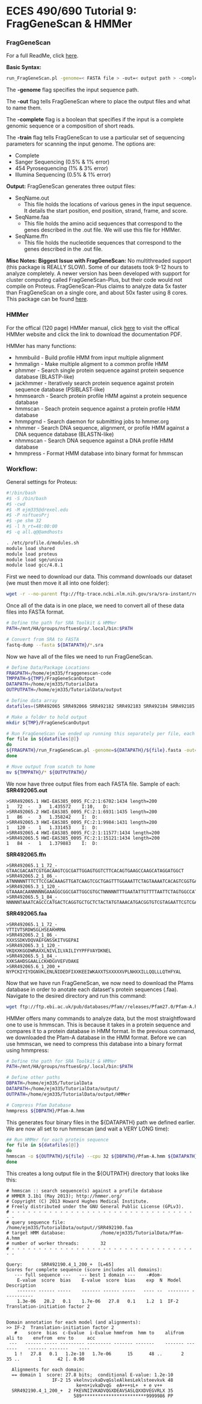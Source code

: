 # ECES 490/690 Tutorial 9: FragGeneScan & HMMer

### FragGeneScan
For a full ReadMe, click [here](http://omics.informatics.indiana.edu/FragGeneScan/README).

__Basic Syntax:__
```bash
run_FragGeneScan.pl -genome=< FASTA file > -out=< output path > -complete=< whole genome? > -train=< sequencing type >
```

The __-genome__ flag specifies the input sequence path.

The __-out__ flag tells FragGeneScan where to place the output files and what to name them.

The __-complete__ flag is a boolean that specifies if the input is a complete genomic sequence or a composition of short reads.

The __-train__ flag tells FragGeneScan to use a particular set of sequencing parameters for scanning the input genome. The options are:
* Complete
* Sanger Sequencing (0.5% & 1% error)
* 454 Pyrosequencing (1% & 3% error)
* Illumina Sequencing (0.5% & 1% error)

__Output:__
FragGeneScan generates three output files:
* SeqName.out
  * This file holds the locations of various genes in the input sequence. It details the start position, end position, strand, frame, and score.
* SeqName.faa
  * This file holds the amino acid sequences that correspond to the genes described in the .out file. We will use this file for HMMer.
* SeqName.ffn
  * This file holds the nucleotide sequences that correspond to the genes described in the .out file.

__Misc Notes:__
__Biggest Issue with FragGeneScan:__ No multithreaded support (this package is REALLY SLOW). Some of our datasets took 9-12 hours to analyze completely. A newer version has been developed with support for cluster computing called FragGeneScan-Plus, but their code would not compile on Proteus. FragGeneScan-Plus claims to analyze data 5x faster than FragGeneScan on a single core, and about 50x faster using 8 cores. This package can be found [here](https://github.com/hallamlab/FragGeneScanPlus).

### HMMer
For the offical (120 page) HMMer manual, click [here](http://hmmer.janelia.org) to visit the offical HMMer website and click the link to download the documentation PDF.

HMMer has many functions:
* hmmbuild - Build profile HMM from input multiple alignment
* hmmalign - Make multiple aligment to a common profile HMM
* phmmer - Search single protein sequence against protein sequence database (BLASTP-like)
* jackhmmer - Iteratively search protein sequence against protein sequence database (PSIBLAST-like)
* hmmsearch - Search protein profile HMM against a protein sequence database
* hmmscan - Seach protein sequence against a protein profile HMM database
* hmmpgmd - Search daemon for submitting jobs to hmmer.org
* nhmmer - Search DNA sequence, alignment, or profile HMM against a DNA sequence database (BLASTN-like)
* nhmmscan - Search DNA sequence against a DNA profile HMM database
* hmmpress - Format HMM database into binary format for hmmscan

### Workflow:
General settings for Proteus:
```bash
#!/bin/bash
#$ -S /bin/bash
#$ -cwd
#$ -M ejm335@drexel.edu
#$ -P nsftuesPrj
#$ -pe shm 32
#$ -l h_rt=48:00:00
#$ -q all.q@@amdhosts

. /etc/profile.d/modules.sh
module load shared
module load proteus
module load sge/univa
module load gcc/4.8.1
```
First we need to download our data. This command downloads our dataset (we must then move it all into one folder):
```bash
wget -r --no-parent ftp://ftp-trace.ncbi.nlm.nih.gov/sra/sra-instant/reads/ByExp/sra/SRX/SRX144/SRX144807/
```
Once all of the data is in one place, we need to convert all of these data files into FASTA format.
```bash
# Define the path for SRA Toolkit & HMMer
PATH=/mnt/HA/groups/nsftuesGrp/.local/bin:$PATH

# Convert from SRA to FASTA
fastq-dump --fasta ${DATAPATH}/*.sra
```
Now we have all of the files we need to run FragGeneScan.
```bash
# Define Data/Package Locations
FRAGPATH=/home/ejm335/fraggenescan-code
TMPPATH=${TMP}/FragGeneScanOutput
DATAPATH=/home/ejm335/TutorialData
OUTPUTPATH=/home/ejm335/TutorialData/output

# Define data array
datafiles=(SRR492065 SRR492066 SRR492182 SRR492183 SRR492184 SRR492185 SRR492186 SRR492187 SRR492188 SRR492189 SRR492190 SRR492191 SRR492192 SRR492193 SRR492194 SRR492195 SRR492196 SRR492197)

# Make a folder to hold output
mkdir ${TMP}/FragGeneScanOutput

# Run FragGeneScan (we ended up running this separately per file, each file takes ~9 hours to analyze)
for file in ${datafiles[@]}
do
${FRAGPATH}/run_FragGeneScan.pl -genome=${DATAPATH}/${file}.fasta -out=${TMPPATH}/${file} -complete=0 -train=454_30
done

# Move output from scatch to home
mv ${TMPPATH}/* ${OUTPUTPATH}/
```
We now have three output files from each FASTA file. Sample of each:
__SRR492065.out__
```
>SRR492065.1 HWI-EAS385_0095_FC:2:1:6702:1434 length=200
1	72	-	3	1.435572	I:10,	D:
>SRR492065.2 HWI-EAS385_0095_FC:2:1:6931:1435 length=200
1	86	-	3	1.358242	I:	D:
>SRR492065.3 HWI-EAS385_0095_FC:2:1:9984:1431 length=200
1	120	-	1	1.331453	I:	D:
>SRR492065.4 HWI-EAS385_0095_FC:2:1:11577:1434 length=200
>SRR492065.5 HWI-EAS385_0095_FC:2:1:15121:1434 length=200
1	84	-	1	1.379883	I:	D:
```
__SRR492065.ffn__
```
>SRR492065.1_1_72_-
GTAACGACAATCGTGACAAGTCGCGATTGGAGTGGTCTTCACAGTGAAGCCAAGCATAGGATGGCT
>SRR492065.2_1_86_-
ATNNNNNTTTCTTCCGACAAAGTTGATCAAGTCGCTGAGTTTGGAAATTCTAGTAAAATCACAGTCGGTGAGCCTGCTATT
>SRR492065.3_1_120_-
GTAAAACAANNNNNGAAAGGCGGCGATTGGCGTGCTNNNNNTTTGAATATTGTTTTAATTCTAGTGGCCATCTTGATTTACTATCCGTTCTTTGTAGCTTATGATAAAAATGAGCTT
>SRR492065.5_1_84_-
NNNNNTAAATCAGCCCATGACTCAGGTGCTGCTCTACTATGTAAACATGACGGTGTCGTAGAATTCGTCGATGCCAAAGAA
```
__SRR492065.faa__
```
>SRR492065.1_1_72_-
VTTIVTSRDWSGLHSEAKHRMA
>SRR492065.2_1_86_-
XXXSSDKVDQVAEFGNSSKITVGEPAI
>SRR492065.3_1_120_-
VKQXXKGGDWRAXXLNIVLILVAILIYYPFFVAYDKNEL
>SRR492065.5_1_84_-
XXKSAHDSGAALLCKHDGVVEFVDAKE
>SRR492065.6_1_200_+
NYPCKIYIYDGNVKLENLNIDEDFIXXKEEIWKAXXTSXXXXXVPLNHXXILLQQLLLQTHFYAL
```
Now that we have run FragGeneScan, we now need to download the Pfams database in order to anotate each dataset's protein sequences (.faa). Navigate to the desired directory and run this command: 
```bash
wget ftp://ftp.ebi.ac.uk/pub/databases/Pfam//releases/Pfam27.0/Pfam-A.hmm.gz
```
HMMer offers many commands to analyze data, but the most straightfoward one to use is hmmscan. This is because it takes in a protein sequence and compares it to a protein database in HMM format. In the previous command, we downloaded the Pfam-A database in the HMM format. Before we can use hmmscan, we need to compress this database into a binary format using hmmpress:
```bash
# Define the path for SRA Toolkit & HMMer
PATH=/mnt/HA/groups/nsftuesGrp/.local/bin:$PATH

# Define other paths
DBPATH=/home/ejm335/TutorialData
DATAPATH=/home/ejm335/TutorialData/output/
OUTPATH=/home/ejm335/TutorialData/output/HMMer

# Compress Pfam Database
hmmpress ${DBPATH}/Pfam-A.hmm
```
This generates four binary files in the ${DATAPATH} path we defined earlier. We are now all set to run hmmscan (and wait a VERY LONG time):
```bash
## Run HMMer for each protein sequence
for file in ${datafiles[@]}
do
hmmscan -o ${OUTPATH}/${file} --cpu 32 ${DBPATH}/Pfam-A.hmm ${DATAPATH}/${file}.faa
done
```
This creates a long output file in the ${OUTPATH} directory that looks like this:
```
# hmmscan :: search sequence(s) against a profile database
# HMMER 3.1b1 (May 2013); http://hmmer.org/
# Copyright (C) 2013 Howard Hughes Medical Institute.
# Freely distributed under the GNU General Public License (GPLv3).
# - - - - - - - - - - - - - - - - - - - - - - - - - - - - - - - - - - - -
# query sequence file:             /home/ejm335/TutorialData/output//SRR492190.faa
# target HMM database:             /home/ejm335/TutorialData/Pfam-A.hmm
# number of worker threads:        32
# - - - - - - - - - - - - - - - - - - - - - - - - - - - - - - - - - - - -

Query:       SRR492190.4_1_200_+  [L=65]
Scores for complete sequence (score includes all domains):
   --- full sequence ---   --- best 1 domain ---    -#dom-
    E-value  score  bias    E-value  score  bias    exp  N  Model    Description
    ------- ------ -----    ------- ------ -----   ---- --  -------- -----------
    1.3e-06   28.2   0.1    1.7e-06   27.8   0.1    1.2  1  IF-2      Translation-initiation factor 2


Domain annotation for each model (and alignments):
>> IF-2  Translation-initiation factor 2
   #    score  bias  c-Evalue  i-Evalue hmmfrom  hmm to    alifrom  ali to    envfrom  env to     acc
 ---   ------ ----- --------- --------- ------- -------    ------- -------    ------- -------    ----
   1 !   27.8   0.1   1.2e-10   1.7e-06      15      48 ..       2      35 ..       1      42 [. 0.90

  Alignments for each domain:
  == domain 1  score: 27.8 bits;  conditional E-value: 1.2e-10
                 IF-2 15 vkelnvivkaDvqGsleAlkesLeklsteevkvk 48
                          ke+n+ivkaDvqG  eA+++sL+  + e v++ 
  SRR492190.4_1_200_+  2 FKEVNIIVKADVQGXDEAVSASLQXXDVEGVRLX 35
                         589************************9999986 PP
```

